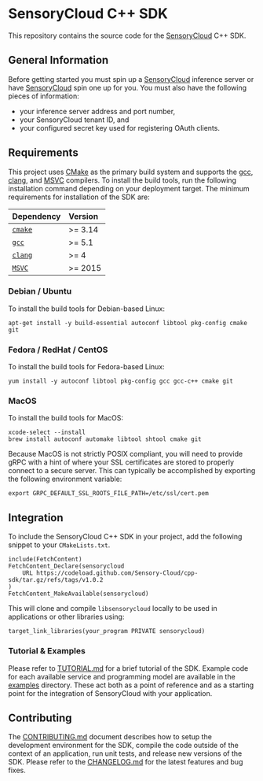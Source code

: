 # SensoryCloud C++ SDK

This repository contains the source code for the [SensoryCloud][sensory-cloud]
C++ SDK.

## General Information

Before getting started you must spin up a [SensoryCloud][sensory-cloud]
inference server or have [SensoryCloud][sensory-cloud] spin one up for you. You
must also have the following pieces of information:

-   your inference server address and port number,
-   your SensoryCloud tenant ID, and
-   your configured secret key used for registering OAuth clients.

[sensory-cloud]: https://sensorycloud.ai/

## Requirements

This project uses [CMake][cmake] as the primary build system and supports
the [gcc][gcc], [clang][clang], and [MSVC][MSVC] compilers. To install the
build tools, run the following installation command depending on your
deployment target. The minimum requirements for installation of the SDK are:

| Dependency       | Version |
|:-----------------|:--------|
| [`cmake`][cmake] | >= 3.14 |
| [`gcc`][gcc]     | >= 5.1  |
| [`clang`][clang] | >= 4    |
| [`MSVC`][MSVC]   | >= 2015 |

[cmake]: https://cmake.org/
[gcc]: https://gcc.gnu.org/
[clang]: https://clang.llvm.org/get_started.html
[MSVC]: https://visualstudio.microsoft.com/vs/features/cplusplus/

### Debian / Ubuntu

To install the build tools for Debian-based Linux:

```shell
apt-get install -y build-essential autoconf libtool pkg-config cmake git
```

### Fedora / RedHat / CentOS

To install the build tools for Fedora-based Linux:

```shell
yum install -y autoconf libtool pkg-config gcc gcc-c++ cmake git
```

### MacOS

To install the build tools for MacOS:

```shell
xcode-select --install
brew install autoconf automake libtool shtool cmake git
```

Because MacOS is not strictly POSIX compliant, you will need to provide gRPC
with a hint of where your SSL certificates are stored to properly connect to a
secure server. This can typically be accomplished by exporting the following
environment variable:

```shell
export GRPC_DEFAULT_SSL_ROOTS_FILE_PATH=/etc/ssl/cert.pem
```

<!--
### Windows

To install the build tools for Windows:

```shell
TODO
```
-->

## Integration

To include the SensoryCloud C++ SDK in your project, add the following snippet
to your `CMakeLists.txt`.

```shell
include(FetchContent)
FetchContent_Declare(sensorycloud
    URL https://codeload.github.com/Sensory-Cloud/cpp-sdk/tar.gz/refs/tags/v1.0.2
)
FetchContent_MakeAvailable(sensorycloud)
```

This will clone and compile `libsensorycloud` locally to be used in
applications or other libraries using:

```shell
target_link_libraries(your_program PRIVATE sensorycloud)
```

### Tutorial & Examples

Please refer to [TUTORIAL.md](TUTORIAL.md) for a brief tutorial of the
SDK. Example code for each available service and programming model are
available in the [examples](examples) directory. These act both as a point of
reference and as a starting point for the integration of SensoryCloud with your
application.

## Contributing

The [CONTRIBUTING.md](CONTRIBUTING.md) document describes how to setup the
development environment for the SDK, compile the code outside of the context of
an application, run unit tests, and release new versions of the SDK. Please
refer to the [CHANGELOG.md](CHANGELOG.md) for the latest features and bug fixes.
